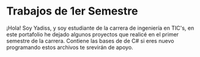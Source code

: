# Trabajos de 1er Semestre

¡Hola! Soy Yadiss, y soy estudiante de la carrera de ingeniería en TIC's, en este portafolio he dejado algunos proyectos que realicé en el primer semestre de la carrera. Contiene las bases de de C# si eres nuevo programando estos archivos te srevirán de apoyo.
